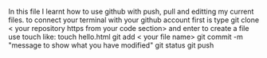 In this file I learnt how to use github with push, pull and editting my current files. 
to connect your terminal with your github account first is type git clone < your repository https from your code section> and enter 
to create a file use touch like: touch hello.html
git add < your file name>
git commit -m "message to show what you have modified"
git status
git push
